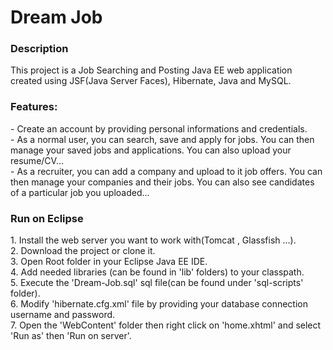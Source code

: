 <h1>Dream Job</h1>

<h3>Description</h3>
This project is a Job Searching and Posting Java EE web application created using JSF(Java Server Faces), Hibernate, Java and MySQL.
<h3>Features:</h3>
- Create an account by providing personal informations and credentials.<br/>
- As a normal user, you can search, save and apply for jobs. You can then manage your saved jobs and applications. You can also upload your resume/CV...<br/>
- As a recruiter, you can add a company and upload to it job offers. You can then manage your companies and their jobs. You can also see candidates of a particular job you uploaded...
<h3>Run on Eclipse</h3>
1. Install the web server you want to work with(Tomcat , Glassfish ...).<br/>
2. Download the project or clone it.<br/>
3. Open Root folder in your Eclipse Java EE IDE.<br/>
4. Add needed libraries (can be found in 'lib' folders) to your classpath.<br/>
5. Execute the 'Dream-Job.sql' sql file(can be found under 'sql-scripts' folder).<br/>
6. Modify 'hibernate.cfg.xml' file by providing your database connection username and password.<br/>
7. Open the 'WebContent' folder then right click on 'home.xhtml' and select 'Run as' then 'Run on server'.
